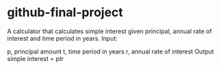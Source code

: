 # github-final-project
A calculator that calculates simple interest given principal, annual rate of interest and time period in years.
Input:

   p, principal amount
   t, time period in years
   r, annual rate of interest
Output
   simple interest = p*t*r
